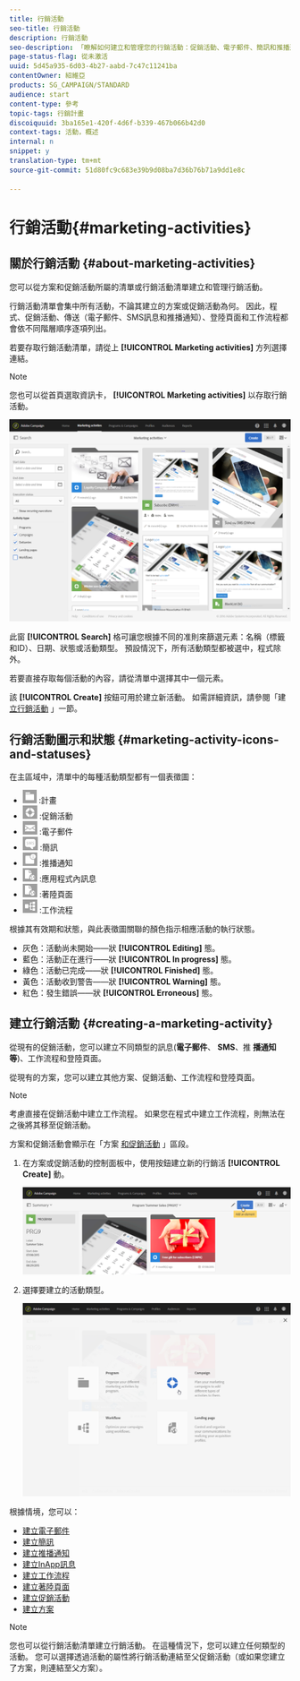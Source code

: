 ```yaml
---
title: 行銷活動
seo-title: 行銷活動
description: 行銷活動
seo-description: 「瞭解如何建立和管理您的行銷活動：促銷活動、電子郵件、簡訊和推播通知傳送、登陸頁面、工作流程。 您可以輕鬆設計新活動、編輯現有活動，並查詢其狀態和有效性。」
page-status-flag: 從未激活
uuid: 5d45a935-6d03-4b27-aabd-7c47c11241ba
contentOwner: 紹維亞
products: SG_CAMPAIGN/STANDARD
audience: start
content-type: 參考
topic-tags: 行銷計畫
discoiquuid: 3ba165e1-420f-4d6f-b339-467b066b42d0
context-tags: 活動，概述
internal: n
snippet: y
translation-type: tm+mt
source-git-commit: 51d80fc9c683e39b9d08ba7d36b76b71a9dd1e8c

---
```



# 行銷活動{#marketing-activities}

## 關於行銷活動 {#about-marketing-activities}

您可以從方案和促銷活動所屬的清單或行銷活動清單建立和管理行銷活動。

行銷活動清單會集中所有活動，不論其建立的方案或促銷活動為何。 因此，程式、促銷活動、傳送（電子郵件、SMS訊息和推播通知）、登陸頁面和工作流程都會依不同階層順序逐項列出。

若要存取行銷活動清單，請從上 **[!UICONTROL Marketing activities]** 方列選擇連結。

>[!NOTE]
>
>您也可以從首頁選取資訊卡， **[!UICONTROL Marketing activities]** 以存取行銷活動。

![](assets/marketing_activities_1.png)

此窗 **[!UICONTROL Search]** 格可讓您根據不同的准則來篩選元素：名稱（標籤和ID）、日期、狀態或活動類型。 預設情況下，所有活動類型都被選中，程式除外。

若要直接存取每個活動的內容，請從清單中選擇其中一個元素。

該 **[!UICONTROL Create]** 按鈕可用於建立新活動。 如需詳細資訊，請參閱「建 [立行銷活動](#creating-a-marketing-activity) 」一節。

## 行銷活動圖示和狀態 {#marketing-activity-icons-and-statuses}

在主區域中，清單中的每種活動類型都有一個表徵圖：

* ![](assets/marketing_program_icon.png) :計畫
* ![](assets/marketing_campaign_icon.png) :促銷活動
* ![](assets/marketing_email_icon.png) :電子郵件
* ![](assets/marketing_sms_icon.png) :簡訊
* ![](assets/marketing_push_icon.png) :推播通知
* ![](assets/marketing_lp_icon.png) :應用程式內訊息
* ![](assets/marketing_lp_icon.png) :著陸頁面
* ![](assets/marketing_workflow_icon.png) :工作流程

根據其有效期和狀態，與此表徵圖關聯的顏色指示相應活動的執行狀態。

* 灰色：活動尚未開始——狀 **[!UICONTROL Editing]** 態。
* 藍色：活動正在進行——狀 **[!UICONTROL In progress]** 態。
* 綠色：活動已完成——狀 **[!UICONTROL Finished]** 態。
* 黃色：活動收到警告——狀 **[!UICONTROL Warning]** 態。
* 紅色：發生錯誤——狀 **[!UICONTROL Erroneous]** 態。

## 建立行銷活動 {#creating-a-marketing-activity}

從現有的促銷活動，您可以建立不同類型的訊息(**電子郵件**、 **SMS**、推 **播通知等**)、工作流程和登陸頁面。

從現有的方案，您可以建立其他方案、促銷活動、工作流程和登陸頁面。

>[!NOTE]
>
>考慮直接在促銷活動中建立工作流程。 如果您在程式中建立工作流程，則無法在之後將其移至促銷活動。

方案和促銷活動會顯示在「方案 [和促銷活動](../../start/using/programs-and-campaigns.md) 」區段。

1. 在方案或促銷活動的控制面板中，使用按鈕建立新的行銷活 **[!UICONTROL Create]** 動。

   ![](assets/marketing_activiy_creation_1.png)

1. 選擇要建立的活動類型。

   ![](assets/marketing_activiy_creation_2.png)

根據情境，您可以：

* [建立電子郵件](../../channels/using/creating-an-email.md)
* [建立簡訊](../../channels/using/creating-an-sms-message.md)
* [建立推播通知](../../channels/using/preparing-and-sending-a-push-notification.md)
* [建立InApp訊息](../../channels/using/about-in-app-messaging.md)
* [建立工作流程](../../automating/using/building-a-workflow.md#creating-a-workflow)
* [建立著陸頁面](../../channels/using/about-landing-pages.md)
* [建立促銷活動](../../start/using/programs-and-campaigns.md#creating-a-campaign)
* [建立方案](../../start/using/programs-and-campaigns.md#creating-a-program)

>[!NOTE]
>
>您也可以從行銷活動清單建立行銷活動。 在這種情況下，您可以建立任何類型的活動。 您可以選擇透過活動的屬性將行銷活動連結至父促銷活動（或如果您建立了方案，則連結至父方案）。

